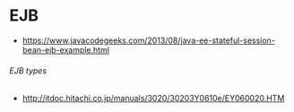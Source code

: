 # EJB
- https://www.javacodegeeks.com/2013/08/java-ee-stateful-session-bean-ejb-example.html

###### EJB types
- http://itdoc.hitachi.co.jp/manuals/3020/30203Y0610e/EY060020.HTM
